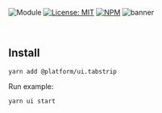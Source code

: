 ![Module](https://img.shields.io/badge/%40platform-ui.tabstrip-%23EA4E7E.svg)
[![License: MIT](https://img.shields.io/badge/license-MIT-blue.svg)](https://opensource.org/licenses/MIT)
[![NPM](https://img.shields.io/npm/v/@platform/ui.tabstrip.svg?colorB=blue&style=flat)](https://www.npmjs.com/package/@platform/ui.tabstrip)
![banner](https://uiharness.sfo2.digitaloceanspaces.com/%40platform/repo-banners/ui.tabstrip.png)

<p>&nbsp;<p>



## Install

    yarn add @platform/ui.tabstrip

Run example:

    yarn ui start

<p>&nbsp;<p>



